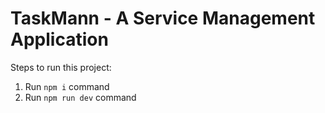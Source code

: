 # TaskMann - A Service Management Application

Steps to run this project:

1. Run `npm i` command
2. Run `npm run dev` command


